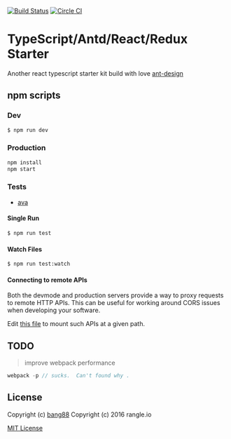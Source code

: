 [![Build Status](https://travis-ci.org/bang88/typescript-react-redux-starter.svg?branch=antd)](https://travis-ci.org/bang88/typescript-react-redux-starter)
[![Circle CI](https://circleci.com/gh/rangle/typescript-react-redux-starter.svg?style=svg)](https://circleci.com/gh/rangle/typescript-react-redux-starter)

# TypeScript/Antd/React/Redux Starter

Another react typescript starter kit build with love [ant-design](https://github.com/ant-design/ant-design) 

## npm scripts

### Dev
```bash
$ npm run dev
```

### Production

```bash
npm install
npm start
```

### Tests

- [ava](https://github.com/avajs/ava)

#### Single Run
```bash
$ npm run test
```

#### Watch Files
```bash
$ npm run test:watch
```

#### Connecting to remote APIs

Both the devmode and production servers provide a way to proxy requests to
remote HTTP APIs.  This can be useful for working around CORS issues when
developing your software.

Edit [this file](server/proxy-config.js) to mount such APIs at a given path.

## TODO

> improve webpack performance

```js
webpack -p // sucks.  Can't found why .
```

## License

Copyright (c) [bang88](//github.com/bang88)
Copyright (c) 2016 rangle.io

[MIT License][MIT]

[MIT]: ./LICENSE "Mit License"
